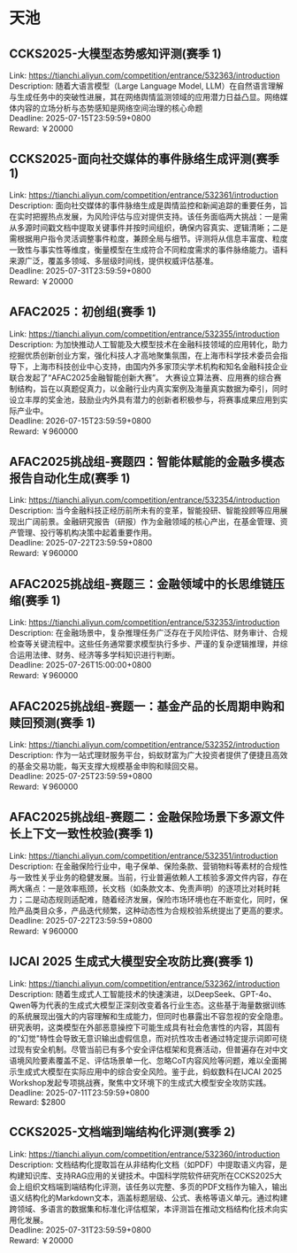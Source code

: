 # 天池



## CCKS2025-大模型态势感知评测(赛季 1)

Link: https://tianchi.aliyun.com/competition/entrance/532363/introduction  
Description: 随着大语言模型（Large Language Model, LLM）在自然语言理解与生成任务中的突破性进展，其在网络舆情监测领域的应用潜力日益凸显。网络媒体内容的立场分析与态势感知是网络空间治理的核心命题  
Deadline: 2025-07-15T23:59:59+0800  
Reward: ￥20000  


## CCKS2025-面向社交媒体的事件脉络生成评测(赛季 1)

Link: https://tianchi.aliyun.com/competition/entrance/532361/introduction  
Description: 面向社交媒体的事件脉络生成是舆情监控和新闻追踪的重要任务，旨在实时把握热点发展，为风险评估与应对提供支持。该任务面临两大挑战：一是需从多源时间戳文档中提取关键事件并按时间组织，确保内容真实、逻辑清晰；二是需根据用户指令灵活调整事件粒度，兼顾全局与细节。评测将从信息丰富度、粒度一致性与事实性等维度，衡量模型在生成符合不同粒度需求的事件脉络能力。语料来源广泛，覆盖多领域、多层级时间线，提供权威评估基准。  
Deadline: 2025-07-31T23:59:59+0800  
Reward: ￥20000  


## AFAC2025：初创组(赛季 1)

Link: https://tianchi.aliyun.com/competition/entrance/532355/introduction  
Description: 为加快推动人工智能及大模型技术在金融科技领域的应用转化，助力挖掘优质创新创业方案，强化科技人才高地聚集氛围，在上海市科学技术委员会指导下，上海市科技创业中心支持，由国内外多家顶尖学术机构和知名金融科技企业联合发起了“AFAC2025金融智能创新大赛”。
大赛设立算法赛、应用赛的综合赛制结构，旨在以真题促真力，以金融行业内真实案例及海量真实数据为牵引，同时设立丰厚的奖金池，鼓励业内外具有潜力的创新者积极参与，将赛事成果应用到实际产业中。  
Deadline: 2026-07-15T23:59:59+0800  
Reward: ￥960000  


## AFAC2025挑战组-赛题四：智能体赋能的金融多模态报告自动化生成(赛季 1)

Link: https://tianchi.aliyun.com/competition/entrance/532354/introduction  
Description: 当今金融科技正经历前所未有的变革，智能投研、智能投顾等应用展现出广阔前景。金融研究报告（研报）作为金融领域的核心产出，在基金管理、资产管理、投行等机构决策中起着重要作用。  
Deadline: 2025-07-22T23:59:59+0800  
Reward: ￥960000  


## AFAC2025挑战组-赛题三：金融领域中的长思维链压缩(赛季 1)

Link: https://tianchi.aliyun.com/competition/entrance/532353/introduction  
Description: 在金融场景中，复杂推理任务广泛存在于风险评估、财务审计、合规检查等关键流程中。这些任务通常要求模型执行多步、严谨的复杂逻辑推理，并综合运用法律、财务、经济等多学科知识进行判断。  
Deadline: 2025-07-26T15:00:00+0800  
Reward: ￥960000  


## AFAC2025挑战组-赛题一：基金产品的长周期申购和赎回预测(赛季 1)

Link: https://tianchi.aliyun.com/competition/entrance/532352/introduction  
Description: 作为一站式理财服务平台，蚂蚁财富为广大投资者提供了便捷且高效的基金交易功能，每天支撑大规模基金申购和赎回交易。  
Deadline: 2025-07-25T23:59:59+0800  
Reward: ￥960000  


## AFAC2025挑战组-赛题二：金融保险场景下多源文件长上下文一致性校验(赛季 1)

Link: https://tianchi.aliyun.com/competition/entrance/532351/introduction  
Description: 在金融保险行业中，电子保单、保险条款、营销物料等素材的合规性与一致性关乎业务的稳健发展。当前，行业普遍依赖人工核验多源文件内容，存在两大痛点：一是效率瓶颈，长文档（如条款文本、免责声明）的逐项比对耗时耗力；二是动态规则适配难，随着经济发展，保险市场环境也在不断变化，同时，保险产品类目众多，产品迭代频繁，这种动态性为合规校验系统提出了更高的要求。  
Deadline: 2025-07-22T23:59:59+0800  
Reward: ￥960000  


## IJCAI 2025 生成式大模型安全攻防比赛(赛季 1)

Link: https://tianchi.aliyun.com/competition/entrance/532362/introduction  
Description: 随着生成式人工智能技术的快速演进，以DeepSeek、GPT-4o、Qwen等为代表的生成式大模型正深刻改变着各行业生态。这些基于海量数据训练的系统展现出强大的内容理解和生成能力，但同时也暴露出不容忽视的安全隐患。研究表明，这类模型在外部恶意操控下可能生成具有社会危害性的内容，其固有的&quot;幻觉&quot;特性会导致无意识输出虚假信息，而对抗性攻击者通过特定提示词即可绕过现有安全机制。尽管当前已有多个安全评估框架和竞赛活动，但普遍存在对中文语境风险要素覆盖不足、评估场景单一化、忽略CoT内容风险等问题，难以全面揭示生成式大模型在实际应用中的综合安全风险。鉴于此，蚂蚁数科在IJCAI 2025 Workshop发起专项挑战赛，聚焦中文环境下的生成式大模型安全攻防实践。  
Deadline: 2025-07-11T23:59:59+0800  
Reward: $2800  


## CCKS2025-文档端到端结构化评测(赛季 2)

Link: https://tianchi.aliyun.com/competition/entrance/532360/introduction  
Description: 文档结构化提取旨在从非结构化文档（如PDF）中提取语义内容，是构建知识库、支持RAG应用的关键技术。中国科学院软件研究所在CCKS2025大会上组织文档端到端结构化评测，该任务以完整、多页的PDF文档作为输入，输出语义结构化的Markdown文本，涵盖标题层级、公式、表格等语义单元。通过构建跨领域、多语言的数据集和标准化评估框架，本评测旨在推动文档结构化技术向实用化发展。  
Deadline: 2025-07-31T23:59:59+0800  
Reward: ￥20000  

